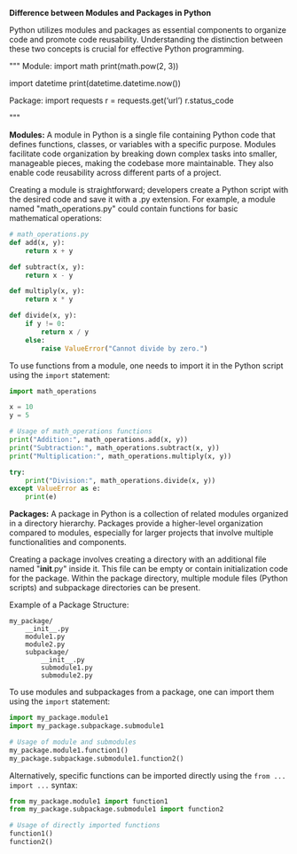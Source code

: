 **Difference between Modules and Packages in Python**

Python utilizes modules and packages as essential components to organize code and promote code reusability. Understanding the distinction between these two concepts is crucial for effective Python programming.

""" 
Module:
import math
print(math.pow(2, 3))


import datetime
print(datetime.datetime.now())

Package:
import requests
r = requests.get(‘url’)
r.status_code

"""

**Modules:**
A module in Python is a single file containing Python code that defines functions, classes, or variables with a specific purpose. Modules facilitate code organization by breaking down complex tasks into smaller, manageable pieces, making the codebase more maintainable. They also enable code reusability across different parts of a project.

Creating a module is straightforward; developers create a Python script with the desired code and save it with a .py extension. For example, a module named "math_operations.py" could contain functions for basic mathematical operations:

```python
# math_operations.py
def add(x, y):
    return x + y

def subtract(x, y):
    return x - y

def multiply(x, y):
    return x * y

def divide(x, y):
    if y != 0:
        return x / y
    else:
        raise ValueError("Cannot divide by zero.")
```

To use functions from a module, one needs to import it in the Python script using the `import` statement:

```python
import math_operations

x = 10
y = 5

# Usage of math_operations functions
print("Addition:", math_operations.add(x, y))
print("Subtraction:", math_operations.subtract(x, y))
print("Multiplication:", math_operations.multiply(x, y))

try:
    print("Division:", math_operations.divide(x, y))
except ValueError as e:
    print(e)
```

**Packages:**
A package in Python is a collection of related modules organized in a directory hierarchy. Packages provide a higher-level organization compared to modules, especially for larger projects that involve multiple functionalities and components.

Creating a package involves creating a directory with an additional file named "__init__.py" inside it. This file can be empty or contain initialization code for the package. Within the package directory, multiple module files (Python scripts) and subpackage directories can be present.

Example of a Package Structure:
```
my_package/
    __init__.py
    module1.py
    module2.py
    subpackage/
        __init__.py
        submodule1.py
        submodule2.py
```

To use modules and subpackages from a package, one can import them using the `import` statement:

```python
import my_package.module1
import my_package.subpackage.submodule1

# Usage of module and submodules
my_package.module1.function1()
my_package.subpackage.submodule1.function2()
```

Alternatively, specific functions can be imported directly using the `from ... import ...` syntax:

```python
from my_package.module1 import function1
from my_package.subpackage.submodule1 import function2

# Usage of directly imported functions
function1()
function2()
```
